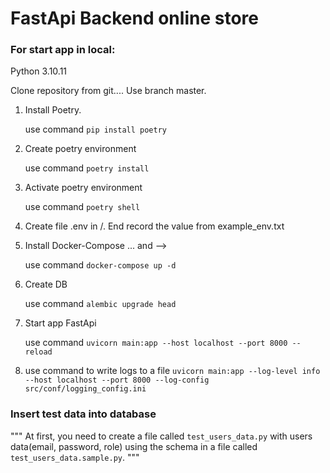 # FastApi Backend online store

### For start app in local:

Python 3.10.11

Clone repository from git.... Use branch master.

1. Install Poetry.

   use command `pip install poetry`

2. Create poetry environment 

   use command `poetry install`

3. Activate poetry environment 

   use command `poetry shell`

4. Create file .env in /. End record the value from example_env.txt

5. Install Docker-Compose ... and -->

   use command `docker-compose up -d`

6. Create DB

   use command `alembic upgrade head`

7. Start app FastApi

   use command `uvicorn main:app --host localhost --port 8000 --reload`

8. use command to write logs to a file `uvicorn main:app --log-level info --host localhost --port 8000 --log-config src/conf/logging_config.ini`



### Insert test data into database 

""" At first, you need to create a file called `test_users_data.py` with users data(email, password, role) 
using the schema in a file called `test_users_data.sample.py`. """
